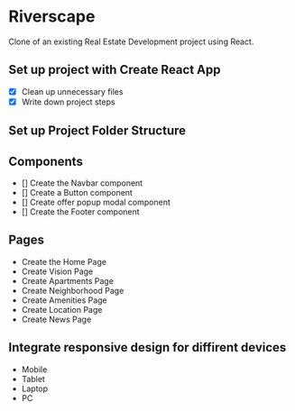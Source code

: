 # Riverscape

Clone of an existing Real Estate Development project using React.

## Set up project with Create React App

- [x] Clean up unnecessary files
- [x] Write down project steps

## Set up Project Folder Structure

## Components

- [] Create the Navbar component
- [] Create a Button component
- [] Create offer popup modal component
- [] Create the Footer component

## Pages

- Create the Home Page
- Create Vision Page
- Create Apartments Page
- Create Neighborhood Page
- Create Amenities Page
- Create Location Page
- Create News Page

## Integrate responsive design for diffirent devices

- Mobile
- Tablet
- Laptop
- PC
